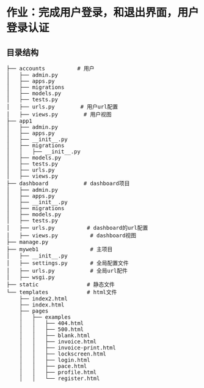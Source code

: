 # 作业：完成用户登录，和退出界面，用户登录认证


## 目录结构
<pre>
├── accounts          # 用户
│   ├── admin.py
│   ├── apps.py
│   ├── migrations
│   ├── models.py
│   ├── tests.py
│   ├── urls.py        # 用户url配置
│   ├── views.py        # 用户视图
├── app1
│   ├── admin.py
│   ├── apps.py
│   ├── __init__.py
│   ├── migrations
│   │   ├── __init__.py
│   ├── models.py
│   ├── tests.py
│   ├── urls.py        
│   ├── views.py
├── dashboard           # dashboard项目
│   ├── admin.py
│   ├── apps.py
│   ├── __init__.py
│   ├── migrations
│   ├── models.py
│   ├── tests.py
│   ├── urls.py          # dashboard的url配置
│   ├── views.py          # dashboard视图
├── manage.py
├── myweb1                # 主项目
│   ├── __init__.py
│   ├── settings.py       # 全局配置文件
│   ├── urls.py           # 全局url配件
│   ├── wsgi.py
├── static               # 静态文件
└── templates            # html文件
    ├── index2.html
    ├── index.html
    ├── pages
    │   ├── examples
    │   │   ├── 404.html
    │   │   ├── 500.html
    │   │   ├── blank.html
    │   │   ├── invoice.html
    │   │   ├── invoice-print.html
    │   │   ├── lockscreen.html
    │   │   ├── login.html
    │   │   ├── pace.html
    │   │   ├── profile.html
    │   │   └── register.html
  </pre>
